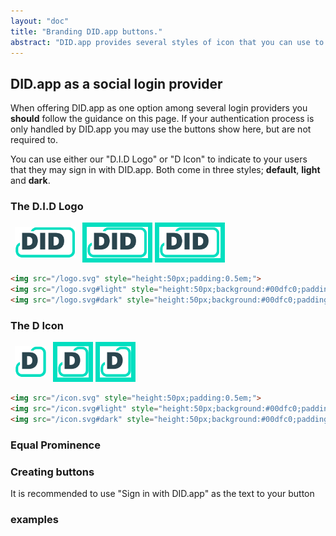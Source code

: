 ```yaml
---
layout: "doc"
title: "Branding DID.app buttons."
abstract: "DID.app provides several styles of icon that you can use to let people sign in."
---
```


## DID.app as a social login provider

When offering DID.app as one option among several login providers you **should** follow the guidance on this page.
If your authentication process is only handled by DID.app you may use the buttons show here, but are not required to.

You can use either our "D.I.D Logo" or "D Icon" to indicate to your users that they may sign in with DID.app.
Both come in three styles; **default**, **light** and **dark**.

### The D.I.D Logo

<img src="/logo.svg" style="height:50px;padding:0.5em;">
<img src="/logo.svg#light" style="height:50px;background:#00dfc0;padding:0.5em;">
<img src="/logo.svg#dark" style="height:50px;background:#00dfc0;padding:0.5em;">

```html
<img src="/logo.svg" style="height:50px;padding:0.5em;">
<img src="/logo.svg#light" style="height:50px;background:#00dfc0;padding:0.5em;">
<img src="/logo.svg#dark" style="height:50px;background:#00dfc0;padding:0.5em;">
```

### The D Icon

<img src="/icon.svg" style="height:50px;padding:0.5em;">
<img src="/icon.svg#light" style="height:50px;background:#00dfc0;padding:0.5em;">
<img src="/icon.svg#dark" style="height:50px;background:#00dfc0;padding:0.5em;">

```html
<img src="/icon.svg" style="height:50px;padding:0.5em;">
<img src="/icon.svg#light" style="height:50px;background:#00dfc0;padding:0.5em;">
<img src="/icon.svg#dark" style="height:50px;background:#00dfc0;padding:0.5em;">
```

### Equal Prominence

### Creating buttons

It is recommended to use "Sign in with DID.app" as the text to your button

### examples
